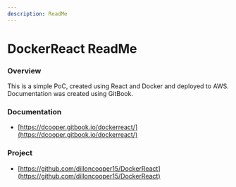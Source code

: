 ```yaml
---
description: ReadMe
---
```


# DockerReact ReadMe

### Overview

This is a simple PoC, created using React and Docker and deployed to AWS. Documentation was created using GitBook.



### Documentation

* [https://dcooper.gitbook.io/dockerreact/](https://dcooper.gitbook.io/dockerreact/)

### 

### Project

* [https://github.com/dilloncooper15/DockerReact](https://github.com/dilloncooper15/DockerReact) 


